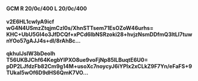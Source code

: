 #### GCM R 20/0c/400 L 20/0c/400
**v2E6HL1cwIyA9icf**<br/>**wG4N4USmzZtqjmCzl0s/XhnSTTsem71EsOZoW46urhs=**<br/>**KHC+UbU5Gl4o3JfDCQf+xPCd6IbNSRzoki28+hvjzNsmDDfmQ3ltLI7tuwnYOo57gAJJ4s+dl/8rAhBc...**<br/><br/>
**qkhuIJsIW3bDeolh**<br/>**T56UKBJChf64KegbYIPXO8ue9voFjNp85lLBuqtE6U0=**<br/>**pDP2LJfdzFb82Cm9g14M+usoXc7noycyJ6iYPIx2xCLkZ9F7Yn/eFaFS+9TUkaI5wOf6D9dHS6QmK7VO...**